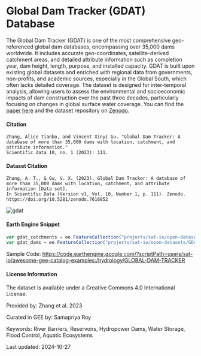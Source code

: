 # Global Dam Tracker (GDAT) Database

The Global Dam Tracker (GDAT) is one of the most comprehensive geo-referenced global dam databases, encompassing over 35,000 dams worldwide. It includes accurate geo-coordinates, satellite-derived catchment areas, and detailed attribute information such as completion year, dam height, length, purpose, and installed capacity. GDAT is built upon existing global datasets and enriched with regional data from governments, non-profits, and academic sources, especially in the Global South, which often lacks detailed coverage. The dataset is designed for inter-temporal analysis, allowing users to assess the environmental and socioeconomic impacts of dam construction over the past three decades, particularly focusing on changes in global surface water coverage. You can find the [paper here](https://www.nature.com/articles/s41597-023-02008-2) and the dataset repository on [Zenodo](https://doi.org/10.5281/zenodo.6784716).

#### Citation

```
Zhang, Alice Tianbo, and Vincent Xinyi Gu. "Global Dam Tracker: A database of more than 35,000 dams with location, catchment, and attribute information."
Scientific data 10, no. 1 (2023): 111.
```

#### Dataset Citation

```
Zhang, A. T., & Gu, V. X. (2023). Global Dam Tracker: A database of more than 35,000 dams with location, catchment, and attribute information [Data set].
In Scientific Data (Version v1, Vol. 10, Number 1, p. 111). Zenodo. https://doi.org/10.5281/zenodo.7616852
```

![gdat](https://github.com/user-attachments/assets/8faa4c66-6ba3-4b9f-ae95-f265ff120dfc)

#### Earth Engine Snippet

```js
var gdat_catchments = ee.FeatureCollection("projects/sat-io/open-datasets/GDAT/GDAT_V1_CATCHMENTS");
var gdat_dams = ee.FeatureCollection("projects/sat-io/open-datasets/GDAT/GDAT_V1_DAMS");
```

Sample Code: https://code.earthengine.google.com/?scriptPath=users/sat-io/awesome-gee-catalog-examples:/hydrology/GLOBAL-DAM-TRACKER

#### License Information
The dataset is available under a Creative Commons 4.0 International License.

Provided by: Zhang et al. 2023

Curated in GEE by: Samapriya Roy

Keywords: River Barriers, Reservoirs, Hydropower Dams, Water Storage, Flood Control, Aquatic Ecosystems

Last updated: 2024-10-27
